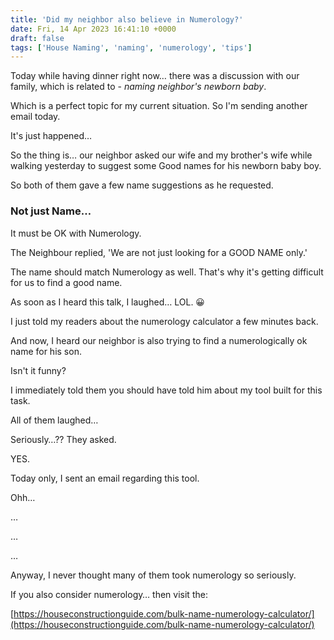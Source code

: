 ```yaml
---
title: 'Did my neighbor also believe in Numerology?'
date: Fri, 14 Apr 2023 16:41:10 +0000
draft: false
tags: ['House Naming', 'naming', 'numerology', 'tips']
---
```


Today while having dinner right now… there was a discussion with our family, which is related to - _naming neighbor's newborn baby_.

Which is a perfect topic for my current situation. So I'm sending another email today.

It's just happened…

So the thing is… our neighbor asked our wife and my brother's wife while walking yesterday to suggest some Good names for his newborn baby boy.

So both of them gave a few name suggestions as he requested.

### Not just Name…  
It must be OK with Numerology.

The Neighbour replied, 'We are not just looking for a GOOD NAME only.'

The name should match Numerology as well. That's why it's getting difficult for us to find a good name.

As soon as I heard this talk, I laughed… LOL. 😀

I just told my readers about the numerology calculator a few minutes back. 

And now, I heard our neighbor is also trying to find a numerologically ok name for his son.

Isn't it funny? 

I immediately told them you should have told him about my tool built for this task.

All of them laughed…

Seriously…?? They asked.

YES.

Today only, I sent an email regarding this tool.

Ohh… 

…

…

…

Anyway, I never thought many of them took numerology so seriously.

If you also consider numerology… then visit the:

[https://houseconstructionguide.com/bulk-name-numerology-calculator/](https://houseconstructionguide.com/bulk-name-numerology-calculator/)